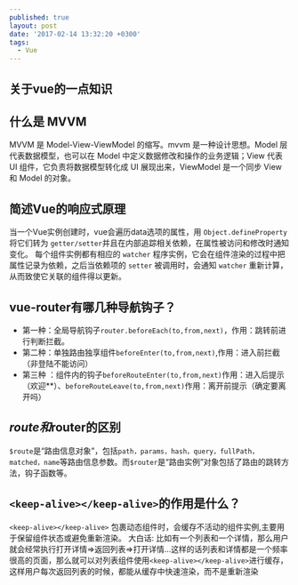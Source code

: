 ```yaml
---
published: true
layout: post
date: '2017-02-14 13:32:20 +0300'
tags:
  - Vue
---
```

## 关于vue的一点知识

## 什么是 MVVM

MVVM 是 Model-View-ViewModel 的缩写。mvvm 是一种设计思想。Model 层代表数据模型，也可以在 Model 中定义数据修改和操作的业务逻辑；View 代表 UI 组件，它负责将数据模型转化成 UI 展现出来，ViewModel 是一个同步 View 和 Model 的对象。


## 简述Vue的响应式原理

当一个Vue实例创建时，vue会遍历data选项的属性，用 `Object.defineProperty` 将它们转为 `getter/setter`并且在内部追踪相关依赖，在属性被访问和修改时通知变化。 每个组件实例都有相应的 `watcher` 程序实例，它会在组件渲染的过程中把属性记录为依赖，之后当依赖项的 `setter` 被调用时，会通知 `watcher` 重新计算，从而致使它关联的组件得以更新。

## vue-router有哪几种导航钩子？

- 第一种：全局导航钩子`router.beforeEach(to,from,next)`，作用：跳转前进行判断拦截。
- 第二种：单独路由独享组件`beforeEnter(to,from,next)`,作用：进入前拦截（非登陆不能访问）
- 第三种
：组件内的钩子`beforeRouteEnter(to,from,next)`作用：进入后提示（欢迎**）、`beforeRouteLeave(to,from,next)`作用：离开前提示（确定要离开吗）

## $route和$router的区别

`$route`是“路由信息对象”，包括`path，params，hash，query，fullPath，matched，name`等路由信息参数。而`$router`是“路由实例”对象包括了路由的跳转方法，钩子函数等。

## `<keep-alive></keep-alive>`的作用是什么？

`<keep-alive></keep-alive>` 包裹动态组件时，会缓存不活动的组件实例,主要用于保留组件状态或避免重新渲染。 大白话: 比如有一个列表和一个详情，那么用户就会经常执行打开详情=>返回列表=>打开详情…这样的话列表和详情都是一个频率很高的页面，那么就可以对列表组件使用`<keep-alive></keep-alive>`进行缓存，这样用户每次返回列表的时候，都能从缓存中快速渲染，而不是重新渲染